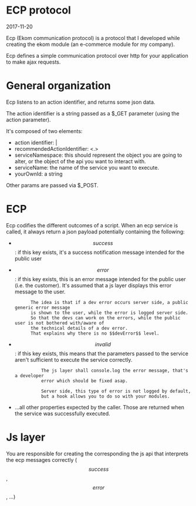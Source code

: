 ECP protocol
==================
2017-11-20



Ecp (Ekom communication protocol) is a protocol that I developed while creating
the ekom module (an e-commerce module for my company).


Ecp defines a simple communication protocol over http for your application to make ajax requests.





General organization 
==================

Ecp listens to an action identifier, and returns some json data.

The action identifier is a string passed as a $_GET parameter (using the action parameter).

It's composed of two elements:

- action identifier: <recommendedActionIdentifier> | <yourOwnId> 
- recommendedActionIdentifier: <serviceNamespace> <.> <serviceName>
- serviceNamespace: this should represent the object you are going to alter,
                    or the object of the api you want to interact with.
- serviceName: the name of the service you want to execute.
- yourOwnId: a string
                
 
Other params are passed via $_POST.                    



ECP
========

Ecp codifies the different outcomes of a script.
When an ecp service is called, it always return a json payload potentially containing the following:

- $$success$$: if this key exists, it's a success notification message intended for the public user 
- $$error$$: if this key exists, this is an error message intended for the 
            public user (i.e. the customer).
            It's assumed that a js layer displays this error message to the user.
            
            The idea is that if a dev error occurs server side, a public generic error message
            is shown to the user, while the error is logged server side.
            So that the devs can work on the errors, while the public user is not bothered with/aware of
            the technical details of a dev error.
            That explains why there is no $$devError$$ level.
             
            
- $$invalid$$: if this key exists, this means that the parameters passed to the service
                aren't sufficient to execute the service correctly.
                
                The js layer shall console.log the error message, that's a developer
                error which should be fixed asap.
                
                Server side, this type of error is not logged by default,
                but a hook allows you to do so with your modules. 
- ...all other properties expected by the caller. 
        Those are returned when the service was successfully executed.                 



Js layer
============

You are responsible for creating the corresponding the js api that interprets the ecp messages correctly ($$success$$,
$$error$$, ...)


